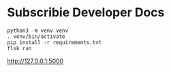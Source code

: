 # Subscribie Developer Docs

```
python3 -m venv venv
. venv/bin/activate
pip install -r requirements.txt
flsk run
```
http://127.0.0.1:5000
